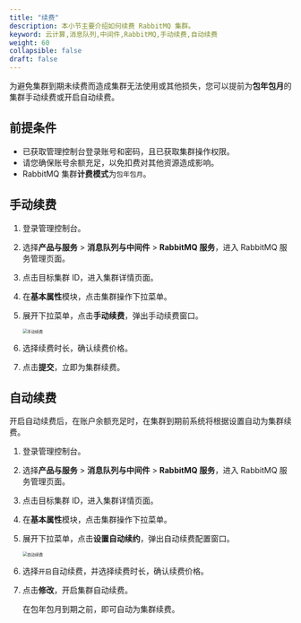 ```yaml
---
title: "续费"
description: 本小节主要介绍如何续费 RabbitMQ 集群。 
keyword: 云计算,消息队列,中间件,RabbitMQ,手动续费,自动续费
weight: 60
collapsible: false
draft: false
---
```


为避免集群到期未续费而造成集群无法使用或其他损失，您可以提前为**包年包月**的集群手动续费或开启自动续费。

## 前提条件

- 已获取管理控制台登录账号和密码，且已获取集群操作权限。
- 请您确保账号余额充足，以免扣费对其他资源造成影响。
- RabbitMQ 集群**计费模式**为`包年包月`。

## 手动续费

1. 登录管理控制台。
2. 选择**产品与服务** > **消息队列与中间件** > **RabbitMQ 服务**，进入 RabbitMQ 服务管理页面。
3. 点击目标集群 ID，进入集群详情页面。
4. 在**基本属性**模块，点击集群操作下拉菜单。
5. 展开下拉菜单，点击**手动续费**，弹出手动续费窗口。
   
   <img src="/middware/rabbitmq/_images/renewal_manual.png" alt="手动续费" style="zoom:50%;" />

6. 选择续费时长，确认续费价格。
7. 点击**提交**，立即为集群续费。 

## 自动续费

开启自动续费后，在账户余额充足时，在集群到期前系统将根据设置自动为集群续费。

1. 登录管理控制台。
2. 选择**产品与服务** > **消息队列与中间件** > **RabbitMQ 服务**，进入 RabbitMQ 服务管理页面。
3. 点击目标集群 ID，进入集群详情页面。
4. 在**基本属性**模块，点击集群操作下拉菜单。
5. 展开下拉菜单，点击**设置自动续约**，弹出自动续费配置窗口。
   
   <img src="/middware/rabbitmq/_images/renewal_auto.png" alt="自动续费" style="zoom:50%;" />

6. 选择`开启`自动续费，并选择续费时长，确认续费价格。
7. 点击**修改**，开启集群自动续费。   

   在包年包月到期之前，即可自动为集群续费。
